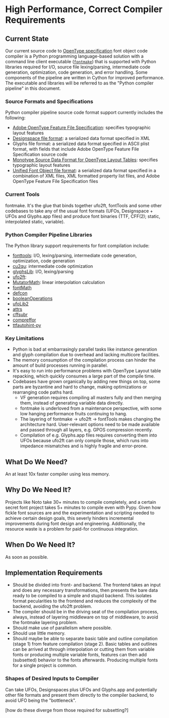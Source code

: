 # High Performance, Correct Compiler Requirements

## Current State

Our current source code to [OpenType specification](https://docs.microsoft.com/en-us/typography/opentype/spec/) font object code compiler is a Python programming language-based solution with a command line client executable ([`fontmake`](https://github.com/googlefonts/fontmake)) that is supported with Python libraries required for I/O, source file lexing/parsing, intermediate code generation, optimization, code generation, and error handling.  Some components of the pipeline are written in Cython for improved performance. The executable and libraries will be referred to as the "Python compiler pipeline" in this document.

### Source Formats and Specifications

Python compiler pipeline source code format support currently includes the following:

- [Adobe OpenType Feature File Specification](https://adobe-type-tools.github.io/afdko/OpenTypeFeatureFileSpecification.html): specifies typographic layout features
- [Designspace file format](https://fonttools.readthedocs.io/en/latest/designspaceLib/index.html): a serialized data format specified in XML
- Glyphs file format: a serialized data format specified in ASCII plist format, with  fields that include Adobe OpenType Feature File Specification source code
- [Monotype Source Data Format for OpenType Layout Tables](https://monotype.github.io/OpenType_Table_Source/otl_source.html): specifies typographic layout features
- [Unified Font Object file format](https://unifiedfontobject.org/): a serialized data format specified in a combination of XML files, XML formatted property list  files, and Adobe OpenType Feature File Specification files

### Current Tools

fontmake. It's the glue that binds together ufo2ft, fontTools and some other codebases to take any of the usual font formats (UFOs, Designspace + UFOs and Glyphs.app files) and produce font binaries (TTF, CFF(2); static, interpolated static, variable).

### Python Compiler Pipeline Libraries

The Python library support requirements for font compilation include:

- [fonttools](): I/O, lexing/parsing, intermediate code generation, optimization, code generation
- [cu2qu](): intermediate code optimization
- [glyphsLib](): I/O, lexing/parsing
- [ufo2ft](): 
- [MutatorMath](): linear interpolation calculation
- [fontMath]()
- [defcon]()
- [booleanOperations]()
- [ufoLib2]()
- [attrs]()
- [cffsubr]()
- [compreffor]()
- [ttfautohint-py]()

### Key Limitations

* Python is bad at embarrasingly parallel tasks like instance generation and glyph compilation due to overhead and lacking multicore facilities.
* The memory consumption of the compilation process can hinder the amount of build processes running in parallel.
* It's easy to run into performance problems with OpenType Layout table repacking, which quickly consumes a large part of the compile time.
* Codebases have grown organically by adding new things on top, some parts are byzantine and hard to change, making optimizations or rearranging code paths hard.
    * VF generation requires compiling all masters fully and then merging them, instead of generating variable data directly.
    * fontmake is underloved from a maintenance perspective, with some low hanging performance fruits continuing to hang.
    * The layering of fontmake → ufo2ft → fontTools makes changing the architecture hard. User-relevant options need to be made available and passed through all layers, e.g. GPOS compression recently.
    * Compilation of e.g. Glyphs.app files requires converting them into UFOs because ufo2ft can only compile those, which runs into impedance mismatches and is highly fragile and error-prone.

## What Do We Need?

An at least 10x faster compiler using less memory.

## Why Do We Need It?

Projects like Noto take 30+ minutes to compile completely, and a certain secret font project takes 5+ minutes to compile even with Pypy. Given how fickle font sources are and the experimentation and scripting needed to achieve certain design goals, this severly hinders incremental improvements during font design and engineering. Additionally, the resource waste is a problem for paid-for continuous integration.

## When Do We Need It?

As soon as possible.

## Implementation Requirements

* Should be divided into front- and backend. The frontend takes an input and does any necessary transformations, then presents the bare data ready to be compiled to a simple and stupid backend. This isolates format pecularities to the frontend and reduces the complexity of the backend, avoiding the ufo2ft problem.
* The compiler should be in the driving seat of the compilation process, always, instead of layering middleware on top of middleware, to avoid the fontmake layering problem.
* Should make use of parallelism where possible.
* Should use little memory.
* Should maybe be able to separate basic table and outline compilation (stage 1) from feature compilation (stage 2). Basic tables and outlines can be arrived at through interpolation or cutting them from variable fonts or producing multiple variable fonts, features can then add (subsetted) behavior to the fonts afterwards. Producing multiple fonts for a single project is common.

### Shapes of Desired Inputs to Compiler

Can take UFOs, Designspaces plus UFOs and Glyphs.app and potentially other file formats and present them directly to the compiler backend, to avoid UFO being the "bottleneck".

[how do these diverge from those required for subsetting?]